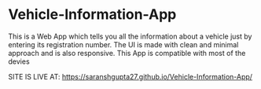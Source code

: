 # Vehicle-Information-App
This is a Web App which tells you all the information about a vehicle just by entering its registration number. The UI is made with clean and minimal approach and is also responsive. This App is compatible with most of the devies


SITE IS LIVE AT:
https://saranshgupta27.github.io/Vehicle-Information-App/
